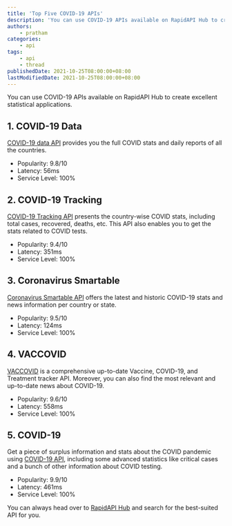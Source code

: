 ```yaml
---
title: 'Top Five COVID-19 APIs'
description: 'You can use COVID-19 APIs available on RapidAPI Hub to create excellent statistical applications.'
authors:
    - pratham
categories:
    - api
tags:
    - api
    - thread
publishedDate: 2021-10-25T08:00:00+08:00
lastModifiedDate: 2021-10-25T08:00:00+08:00
---
```


<Lead>
	You can use COVID-19 APIs available on RapidAPI Hub to create excellent
	statistical applications.
</Lead>

## 1. COVID-19 Data

[COVID-19 data API](https://rapidapi.com/Gramzivi/api/covid-19-data/?utm_source=RapidAPI.com/guides&utm_medium=DevRel&utm_campaign=DevRel) provides you the full COVID stats and daily reports of all the countries.

-   Popularity: 9.8/10
-   Latency: 56ms
-   Service Level: 100%

## 2. COVID-19 Tracking

[COVID-19 Tracking API](https://rapidapi.com/slotixsro-slotixsro-default/api/covid-19-tracking/?utm_source=RapidAPI.com/guides&utm_medium=DevRel&utm_campaign=DevRel) presents the country-wise COVID stats, including total cases, recovered, deaths, etc. This API also enables you to get the stats related to COVID tests.

-   Popularity: 9.4/10
-   Latency: 351ms
-   Service Level: 100%

## 3. Coronavirus Smartable

[Coronavirus Smartable API](https://rapidapi.com/SmartableAI/api/coronavirus-smartable/?utm_source=RapidAPI.com/guides&utm_medium=DevRel&utm_campaign=DevRel) offers the latest and historic COVID-19 stats and news information per country or state.

-   Popularity: 9.5/10
-   Latency: 124ms
-   Service Level: 100%

## 4. VACCOVID

[VACCOVID](https://rapidapi.com/vaccovidlive-vaccovidlive-default/api/vaccovid-coronavirus-vaccine-and-treatment-tracker/?utm_source=RapidAPI.com/guides&utm_medium=DevRel&utm_campaign=DevRel) is a comprehensive up-to-date Vaccine, COVID-19, and Treatment tracker API. Moreover, you can also find the most relevant and up-to-date news about COVID-19.

-   Popularity: 9.6/10
-   Latency: 558ms
-   Service Level: 100%

## 5. COVID-19

Get a piece of surplus information and stats about the COVID pandemic using [COVID-19 API](https://rapidapi.com/api-sports/api/covid-193/?utm_source=RapidAPI.com/guides&utm_medium=DevRel&utm_campaign=DevRel), including some advanced statistics like critical cases and a bunch of other information about COVID testing.

-   Popularity: 9.9/10
-   Latency: 461ms
-   Service Level: 100%

You can always head over to [RapidAPI Hub](https://rapidapi.com/?utm_source=RapidAPI.com/guides&utm_medium=DevRel&utm_campaign=DevRel) and search for the best-suited API for you.
